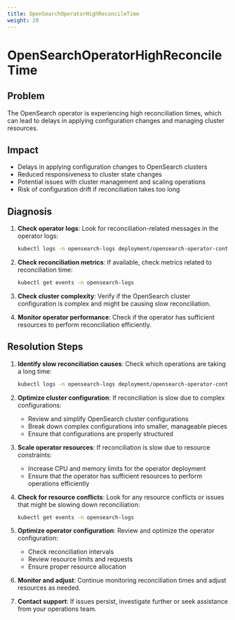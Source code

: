 ```yaml
---
title: OpenSearchOperatorHighReconcileTime
weight: 20
---
```


# OpenSearchOperatorHighReconcileTime

## Problem

The OpenSearch operator is experiencing high reconciliation times, which can lead to delays in applying configuration changes and managing cluster resources.

## Impact

- Delays in applying configuration changes to OpenSearch clusters
- Reduced responsiveness to cluster state changes
- Potential issues with cluster management and scaling operations
- Risk of configuration drift if reconciliation takes too long

## Diagnosis

1. **Check operator logs**: Look for reconciliation-related messages in the operator logs:

   ```bash
   kubectl logs -n opensearch-logs deployment/opensearch-operator-controller-manager
   ```

2. **Check reconciliation metrics**: If available, check metrics related to reconciliation time:

   ```bash
   kubectl get events -n opensearch-logs
   ```

3. **Check cluster complexity**: Verify if the OpenSearch cluster configuration is complex and might be causing slow reconciliation.

4. **Monitor operator performance**: Check if the operator has sufficient resources to perform reconciliation efficiently.

## Resolution Steps

1. **Identify slow reconciliation causes**: Check which operations are taking a long time:

   ```bash
   kubectl logs -n opensearch-logs deployment/opensearch-operator-controller-manager --tail=100
   ```

2. **Optimize cluster configuration**: If reconciliation is slow due to complex configurations:
   - Review and simplify OpenSearch cluster configurations
   - Break down complex configurations into smaller, manageable pieces
   - Ensure that configurations are properly structured

3. **Scale operator resources**: If reconciliation is slow due to resource constraints:
   - Increase CPU and memory limits for the operator deployment
   - Ensure that the operator has sufficient resources to perform operations efficiently

4. **Check for resource conflicts**: Look for any resource conflicts or issues that might be slowing down reconciliation:

   ```bash
   kubectl get events -n opensearch-logs
   ```

5. **Optimize operator configuration**: Review and optimize the operator configuration:
   - Check reconciliation intervals
   - Review resource limits and requests
   - Ensure proper resource allocation

6. **Monitor and adjust**: Continue monitoring reconciliation times and adjust resources as needed.

7. **Contact support**: If issues persist, investigate further or seek assistance from your operations team.

